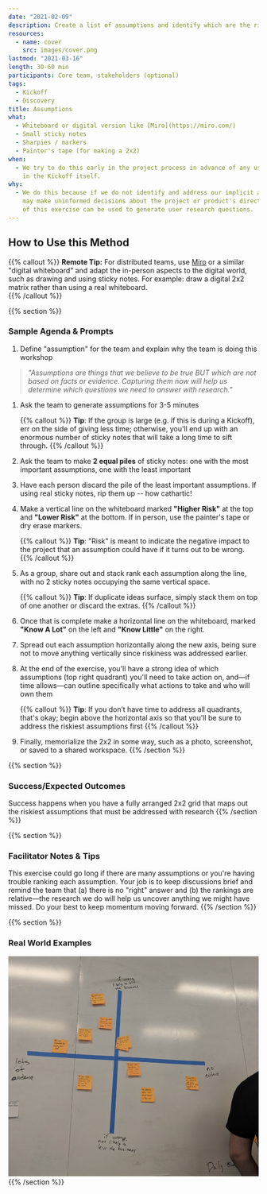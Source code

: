 ```yaml
---
date: "2021-02-09"
description: Create a list of assumptions and identify which are the riskiest
resources:
  - name: cover
    src: images/cover.png
lastmod: "2021-03-16"
length: 30-60 min
participants: Core team, stakeholders (optional)
tags:
  - Kickoff
  - Discovery
title: Assumptions
what:
  - Whiteboard or digital version like [Miro](https://miro.com/)
  - Small sticky notes
  - Sharpies / markers
  - Painter's tape (for making a 2x2)
when:
  - We try to do this early in the project process in advance of any user research—often
    in the Kickoff itself.
why:
  - We do this because if we do not identify and address our implicit assumptions, we
    may make uninformed decisions about the project or product's direction. The output
    of this exercise can be used to generate user research questions.
---
```


## How to Use this Method

{{% callout %}}
**Remote Tip:** For distributed teams, use [Miro](https://miro.com/) or a similar "digital whiteboard" and adapt the in-person aspects to the digital world, such as drawing and using sticky notes. For example: draw a digital 2x2 matrix rather than using a real whiteboard.  
 {{% /callout %}}

{{% section %}}

### Sample Agenda & Prompts

1. Define "assumption" for the team and explain why the team is doing this workshop

> _"Assumptions are things that we believe to be true BUT which are not based on facts or evidence. Capturing them now will help us determine which questions we need to answer with research."_

1. Ask the team to generate assumptions for 3-5 minutes

   {{% callout %}}
   **Tip**: If the group is large (e.g. if this is during a Kickoff), err on the side of giving less time; otherwise, you'll end up with an enormous number of sticky notes that will take a long time to sift through.
   {{% /callout %}}

1. Ask the team to make **2 equal piles** of sticky notes: one with the most important assumptions, one with the least important

1. Have each person discard the pile of the least important assumptions. If using real sticky notes, rip them up -- how cathartic!

1. Make a vertical line on the whiteboard marked **"Higher Risk"** at the top and **"Lower Risk"** at the bottom. If in person, use the painter's tape or dry erase markers.

   {{% callout %}}
   **Tip**: "Risk" is meant to indicate the negative impact to the project that an assumption could have if it turns out to be wrong.
   {{% /callout %}}

1. As a group, share out and stack rank each assumption along the line, with no 2 sticky notes occupying the same vertical space.

   {{% callout %}}
   **Tip**: If duplicate ideas surface, simply stack them on top of one another or discard the extras.
   {{% /callout %}}

1. Once that is complete make a horizontal line on the whiteboard, marked **"Know A Lot"** on the left and **"Know Little"** on the right.

1. Spread out each assumption horizontally along the new axis, being sure not to move anything vertically since riskiness was addressed earlier.

1. At the end of the exercise, you'll have a strong idea of which assumptions (top right quadrant) you'll need to take action on, and—if time allows—can outline specifically what actions to take and who will own them

   {{% callout %}}
   **Tip**: If you don’t have time to address all quadrants, that's okay; begin above the horizontal axis so that you'll be sure to address the riskiest assumptions first
   {{% /callout %}}

1. Finally, memorialize the 2x2 in some way, such as a photo, screenshot, or saved to a shared workspace.
   {{% /section %}}

{{% section %}}

### Success/Expected Outcomes

Success happens when you have a fully arranged 2x2 grid that maps out the riskiest assumptions that must be addressed with research
{{% /section %}}

{{% section %}}

### Facilitator Notes & Tips

This exercise could go long if there are many assumptions or you're having trouble ranking each assumption. Your job is to keep discussions brief and remind the team that (a) there is no "right" answer and (b) the rankings are relative—the research we do will help us uncover anything we might have missed. Do your best to keep momentum moving forward.
{{% /section %}}

{{% section %}}

### Real World Examples

![Image of a two by two chart plotting assumptions by likelihood to kill business and amount of evidence](images/example-2.jpg)
{{% /section %}}
